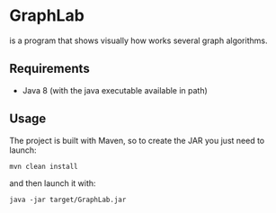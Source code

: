 # GraphLab
is a program that shows visually how works several graph algorithms.  


## Requirements

* Java 8 (with the java executable available in path)

## Usage
The project is built with Maven, so to create the JAR you just need to launch:

    mvn clean install
    
and then launch it with:
 
    java -jar target/GraphLab.jar